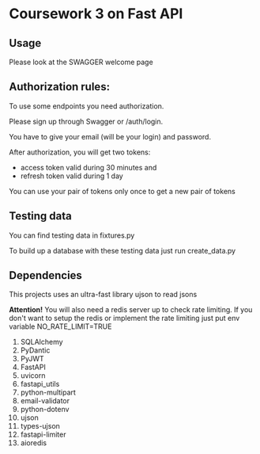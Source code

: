 Coursework 3 on Fast API
=======

Usage
------

Please look at the SWAGGER welcome page

Authorization rules:
-----

To use some endpoints you need authorization.

Please sign up through Swagger or /auth/login.

You have to give your email (will be your login) and password.

After authorization, you will get two tokens:
- access token valid during 30 minutes and
- refresh token valid during 1 day

You can use your pair of tokens only once to get a new pair of tokens


Testing data
------

You can find testing data in fixtures.py

To build up a database with these testing data just run create_data.py

Dependencies
-------

This projects uses an ultra-fast library ujson to read jsons

__Attention!__ You will also need a redis server up to check rate limiting.
If you don't want to setup the redis or implement the rate limiting just put env variable NO_RATE_LIMIT=TRUE

1. SQLAlchemy
2. PyDantic
3. PyJWT
4. FastAPI
5. uvicorn
6. fastapi_utils
7. python-multipart
8. email-validator
9. python-dotenv
10. ujson
11. types-ujson
12. fastapi-limiter
13. aioredis
